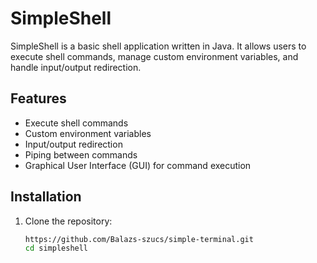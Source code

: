 # SimpleShell

SimpleShell is a basic shell application written in Java. It allows users to execute shell commands, manage custom environment variables, and handle input/output redirection.

## Features

- Execute shell commands
- Custom environment variables
- Input/output redirection
- Piping between commands
- Graphical User Interface (GUI) for command execution

## Installation

1. Clone the repository:
   ```sh
   https://github.com/Balazs-szucs/simple-terminal.git
   cd simpleshell